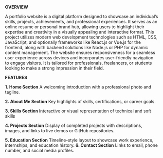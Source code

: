 **OVERVIEW**

A portfolio website is a digital platform designed to showcase an individual’s skills, projects, achievements, and professional experiences. It serves as an online resume or personal brand hub, allowing users to highlight their expertise and creativity in a visually appealing and interactive format. This project utilizes modern web development technologies such as HTML, CSS, JavaScript, and optionally frameworks like React.js or Vue.js for the frontend, along with backend solutions like Node.js or PHP for dynamic content management. The website ensures responsiveness for a seamless user experience across devices and incorporates user-friendly navigation to engage visitors. It is tailored for professionals, freelancers, or students looking to make a strong impression in their field.

**FEATURES**

**1. Home Section**
      A welcoming introduction with a professional photo and tagline.

**2. About Me Section**
      Key highlights of skills, certifications, or career goals.
      
**3. Skills Section**
      Interactive or visual representation of technical and soft skills 
      
**4. Projects Section**
      Display of completed projects with descriptions, images, and links to live demos or GitHub repositories.
      
**5. Education Section**
      Timeline-style layout to showcase work experience, internships, and education history.
**6. Contact Section**
      Links to email, phone number, and social media profiles.
